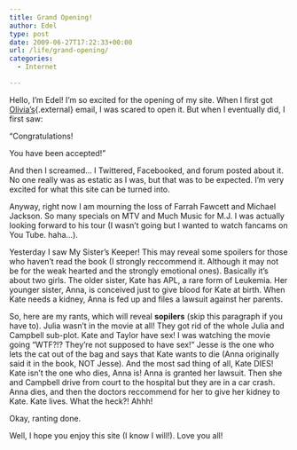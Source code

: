 ```yaml
---
title: Grand Opening!
author: Edel
type: post
date: 2009-06-27T17:22:33+00:00
url: /life/grand-opening/
categories:
  - Internet

---
```

Hello, I&#8217;m Edel! I&#8217;m so excited for the opening of my site. When I first got [Olivia&#8217;s][1]{.external} email, I was scared to open it. But when I eventually did, I first saw:

&#8220;Congratulations!

You have been accepted!&#8221;

And then I screamed&#8230; I Twittered, Facebooked, and forum posted about it. No one really was as estatic as I was, but that was to be expected. I&#8217;m very excited for what this site can be turned into.

Anyway, right now I am mourning the loss of Farrah Fawcett and Michael Jackson. So many specials on MTV and Much Music for M.J. I was actually looking forward to his tour (I wasn&#8217;t going but I wanted to watch fancams on You Tube. haha&#8230;).

Yesterday I saw My Sister&#8217;s Keeper! This may reveal some spoilers for those who haven&#8217;t read the book (I strongly reccommend it. Although it may not be for the weak hearted and the strongly emotional ones). Basically it&#8217;s about two girls. The older sister, Kate has APL, a rare form of Leukemia. Her younger sister, Anna, is conceived just to give blood for Kate at birth. When Kate needs a kidney, Anna is fed up and files a lawsuit against her parents.

So, here are my rants, which will reveal **sopilers** (skip this paragraph if you have to). Julia wasn&#8217;t in the movie at all! They got rid of the whole Julia and Campbell sub-plot. Kate and Taylor have sex! I was watching the movie going &#8220;WTF?!? They&#8217;re not supposed to have sex!&#8221; Jesse is the one who lets the cat out of the bag and says that Kate wants to die (Anna originally said it in the book, NOT Jesse). And the most sad thing of all, Kate DIES! Kate isn&#8217;t the one who dies, Anna is! Anna is granted her lawsuit. Then she and Campbell drive from court to the hospital but they are in a car crash. Anna dies, and then the doctors reccommend for her to give her kidney to Kate. Kate lives. What the heck?! Ahhh!

Okay, ranting done.

Well, I hope you enjoy this site (I know I will!). Love you all!

<ol class="footnote">
</ol>

 [1]: http://www.so-pink.org